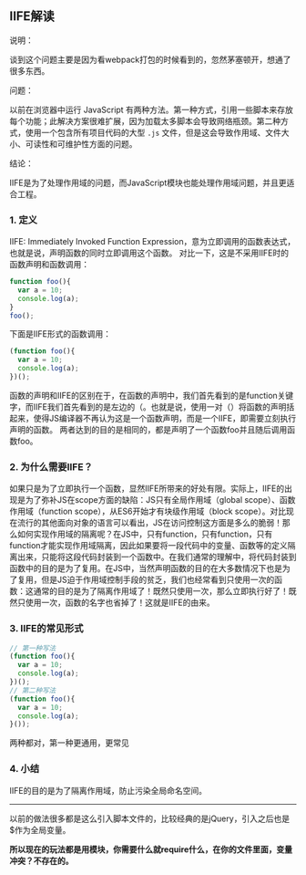## IIFE解读

说明：

谈到这个问题主要是因为看webpack打包的时候看到的，忽然茅塞顿开，想通了很多东西。

问题：

以前在浏览器中运行 JavaScript 有两种方法。第一种方式，引用一些脚本来存放每个功能；此解决方案很难扩展，因为加载太多脚本会导致网络瓶颈。第二种方式，使用一个包含所有项目代码的大型 `.js` 文件，但是这会导致作用域、文件大小、可读性和可维护性方面的问题。

结论：

IIFE是为了处理作用域的问题，而JavaScript模块也能处理作用域问题，并且更适合工程。



### **1. 定义**
IIFE: Immediately Invoked Function Expression，意为立即调用的函数表达式，也就是说，声明函数的同时立即调用这个函数。
对比一下，这是不采用IIFE时的函数声明和函数调用：

```js
function foo(){
  var a = 10;
  console.log(a);
}
foo();
```

下面是IIFE形式的函数调用：

```js
(function foo(){
  var a = 10;
  console.log(a);
})();
```

函数的声明和IIFE的区别在于，在函数的声明中，我们首先看到的是function关键字，而IIFE我们首先看到的是左边的（。也就是说，使用一对（）将函数的声明括起来，使得JS编译器不再认为这是一个函数声明，而是一个IIFE，即需要立刻执行声明的函数。
两者达到的目的是相同的，都是声明了一个函数foo并且随后调用函数foo。



### **2. 为什么需要IIFE？**

​	如果只是为了立即执行一个函数，显然IIFE所带来的好处有限。实际上，IIFE的出现是为了弥补JS在scope方面的缺陷：JS只有全局作用域（global scope）、函数作用域（function scope），从ES6开始才有块级作用域（block scope）。对比现在流行的其他面向对象的语言可以看出，JS在访问控制这方面是多么的脆弱！那么如何实现作用域的隔离呢？在JS中，只有function，只有function，只有function才能实现作用域隔离，因此如果要将一段代码中的变量、函数等的定义隔离出来，只能将这段代码封装到一个函数中。
​	在我们通常的理解中，将代码封装到函数中的目的是为了复用。在JS中，当然声明函数的目的在大多数情况下也是为了复用，但是JS迫于作用域控制手段的贫乏，我们也经常看到只使用一次的函数：这通常的目的是为了隔离作用域了！既然只使用一次，那么立即执行好了！既然只使用一次，函数的名字也省掉了！这就是IIFE的由来。



### **3. IIFE的常见形式**

```js
// 第一种写法
(function foo(){
  var a = 10;
  console.log(a);
})();
// 第二种写法
(function foo(){
  var a = 10;
  console.log(a);
}());
```

两种都对，第一种更通用，更常见



### **4. 小结**
IIFE的目的是为了隔离作用域，防止污染全局命名空间。

---

以前的做法很多都是这么引入脚本文件的，比较经典的是jQuery，引入之后也是$作为全局变量。

**所以现在的玩法都是用模块，你需要什么就require什么，在你的文件里面，变量冲突？不存在的。**

